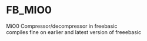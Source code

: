# FB_MIO0
MiO0 Compressor/decompressor in freebasic  
compiles fine on earlier and latest version of freeebasic
